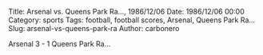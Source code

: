 Title: Arsenal vs. Queens Park Ra…, 1986/12/06
Date: 1986/12/06 00:00
Category: sports
Tags: football, football scores, Arsenal, Queens Park Ra…
Slug: arsenal-vs-queens-park-ra
Author: carbonero


Arsenal 3 - 1 Queens Park Ra…
